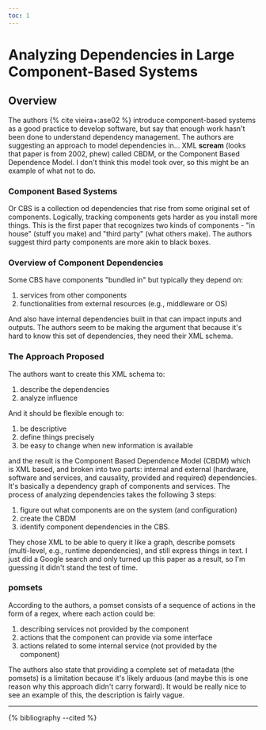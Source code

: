 ```yaml
---
toc: 1
---
```


# Analyzing Dependencies in Large Component-Based Systems 

## Overview

The authors {% cite vieira+:ase02 %} introduce component-based systems as a good practice to develop software,
but say that enough work hasn't been done to understand dependency management.
The authors are suggesting an approach to model dependencies in... XML **scream**
(looks that paper is from 2002, phew) called CBDM, or the Component Based Dependence Model. 
I don't think this model took over, so this might be an example of what not to do.

### Component Based Systems

Or CBS is a collection od dependencies that rise from some original set of components.
Logically, tracking components gets harder as you install more things. This is the first
paper that recognizes two kinds of components - "in house" (stuff you make) and
"third party" (what others make). The authors suggest third party components are more akin
to black boxes.

### Overview of Component Dependencies

Some CBS have components "bundled in" but typically they depend on:

1. services from other components
2. functionalities from external resources (e.g., middleware or OS)

And also have internal dependencies built in that can impact inputs and outputs.
The authors seem to be making the argument that because it's hard to know this set
of dependencies, they need their XML schema.

### The Approach Proposed

The authors want to create this XML schema to:

1. describe the dependencies
2. analyze influence

And it should be flexible enough to:

1. be descriptive
2. define things precisely
3. be easy to change when new information is available

and the result is the Component Based Dependence Model (CBDM) which is XML based,
and broken into two parts: internal and external (hardware, software and services, and causality, provided and required) dependencies. It's basically a dependency graph of components and services. The process of analyzing dependencies takes the following 3 steps:

1. figure out what components are on the system (and configuration)
2. create the CBDM
3. identify component dependencies in the CBS.

They chose XML to be able to query it like a graph, describe pomsets (multi-level, e.g., runtime dependencies), and still express things in text. I just did a Google search and only turned up this paper as a result, so I'm guessing it didn't stand the test of time.

### pomsets

According to the authors, a pomset consists of a sequence of actions in the form of a regex,
where each action could be:

1. describing services not provided by the component
2. actions that the component can provide via some interface
3. actions related to some internal service (not provided by the component)

The authors also state that providing a complete set of metadata (the pomsets) is a limitation because it's likely arduous (and maybe this is one reason why this approach
didn't carry forward). It would be really nice to see an example of this, the description is fairly vague.
 
<hr>

{% bibliography --cited %}
